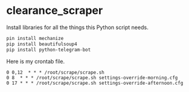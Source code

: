 # clearance_scraper

Install libraries for all the things this Python script needs.
```bash
pin install mechanize
pip install beautifulsoup4
pip install python-telegram-bot
```

Here is my crontab file.
```
0 0,12  * * * /root/scrape/scrape.sh
0 8  * * * /root/scrape/scrape.sh settings-override-morning.cfg
0 17 * * * /root/scrape/scrape.sh settings-override-afternoon.cfg
```
